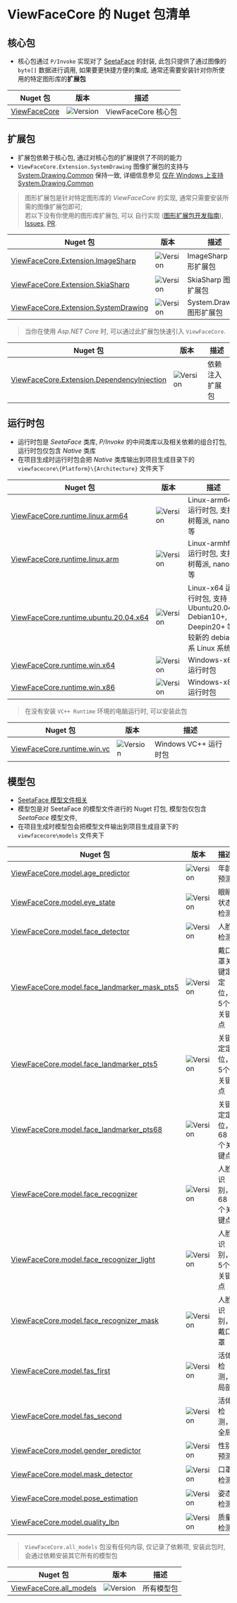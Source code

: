 # ViewFaceCore 的 Nuget 包清单

## 核心包

- 核心包通过 `P/Invoke` 实现对了 [SeetaFace](https://github.com/SeetaFace6Open/index) 的封装, 此包只提供了通过图像的 `byte[]` 数据进行调用, 如果要更快捷方便的集成, 通常还需要安装针对你所使用的特定图形库的**扩展包** 

| **Nuget 包**                                                | **版本**                                                                                                | **描述**            |
|-------------------------------------------------------------|---------------------------------------------------------------------------------------------------------|---------------------|
| [ViewFaceCore](https://www.nuget.org/packages/ViewFaceCore) | ![Version](https://img.shields.io/nuget/v/ViewFaceCore.svg?color=%233F48CC&label=%20&style=flat-square) | ViewFaceCore 核心包 |


## 扩展包

- 扩展包依赖于核心包, 通过对核心包的扩展提供了不同的能力
- `ViewFaceCore.Extension.SystemDrawing` 图像扩展包的支持与 [System.Drawing.Common](https://www.nuget.org/packages/System.Drawing.Common/) 保持一致, 详细信息参见 [仅在 Windows 上支持 System.Drawing.Common](https://learn.microsoft.com/zh-cn/dotnet/core/compatibility/core-libraries/6.0/system-drawing-common-windows-only)

> 图形扩展包是针对特定图形库的 *ViewFaceCore* 的实现, 通常只需要安装所需的图像扩展包即可;  
> 若以下没有你使用的图形库扩展包, 可以 自行实现 ([图形扩展包开发指南](\ExtensionPackage_Guide.md)), [Issues](https://github.com/ViewFaceCore/ViewFaceCore/issues), [PR](https://github.com/ViewFaceCore/ViewFaceCore/pulls).  

| **Nuget 包**                                                                                                | **版本**                                                                                                                        | **描述**                  |
|-------------------------------------------------------------------------------------------------------------|---------------------------------------------------------------------------------------------------------------------------------|---------------------------|
| [ViewFaceCore.Extension.ImageSharp](https://www.nuget.org/packages/ViewFaceCore.Extension.ImageSharp)       | ![Version](https://img.shields.io/nuget/v/ViewFaceCore.Extension.ImageSharp.svg?color=%233F48CC&label=%20&style=flat-square)    | ImageSharp 图形扩展包     |
| [ViewFaceCore.Extension.SkiaSharp](https://www.nuget.org/packages/ViewFaceCore.Extension.SkiaSharp)         | ![Version](https://img.shields.io/nuget/v/ViewFaceCore.Extension.SkiaSharp.svg?color=%233F48CC&label=%20&style=flat-square)     | SkiaSharp 图形扩展包      |
| [ViewFaceCore.Extension.SystemDrawing](https://www.nuget.org/packages/ViewFaceCore.Extension.SystemDrawing) | ![Version](https://img.shields.io/nuget/v/ViewFaceCore.Extension.SystemDrawing.svg?color=%233F48CC&label=%20&style=flat-square) | System.Drawing 图形扩展包 |

> 当你在使用 *Asp.NET Core* 时, 可以通过此扩展包快速引入 `ViewFaceCore`.  

| **Nuget 包**                                                                                                            | **版本**                                                                                                                              | **描述**       |
|-------------------------------------------------------------------------------------------------------------------------|---------------------------------------------------------------------------------------------------------------------------------------|----------------|
| [ViewFaceCore.Extension.DependencyInjection](https://www.nuget.org/packages/ViewFaceCore.Extension.DependencyInjection) | ![Version](https://img.shields.io/nuget/v/ViewFaceCore.Extension.DependencyInjection.svg?color=%233F48CC&label=%20&style=flat-square) | 依赖注入扩展包 |


## 运行时包

- 运行时包是 *SeetaFace* 类库, *P/Invoke* 的中间类库以及相关依赖的组合打包, 运行时包仅包含 *Native* 类库
- 在项目生成时运行时包会把 *Native* 类库输出到项目生成目录下的 `viewfacecore\{Platform}\{Architecture}` 文件夹下

| **Nuget 包**                                                                                                  | **版本**                                                                                                                         | **描述**                                                                                  |
|---------------------------------------------------------------------------------------------------------------|----------------------------------------------------------------------------------------------------------------------------------|-------------------------------------------------------------------------------------------|
| [ViewFaceCore.runtime.linux.arm64](https://www.nuget.org/packages/ViewFaceCore.runtime.linux.arm64)           | ![Version](https://img.shields.io/nuget/v/ViewFaceCore.runtime.linux.arm64.svg?color=%233F48CC&label=%20&style=flat-square)      | Linux-arm64 运行时包, 支持树莓派, nanopi 等                                               |
| [ViewFaceCore.runtime.linux.arm](https://www.nuget.org/packages/ViewFaceCore.runtime.linux.arm)               | ![Version](https://img.shields.io/nuget/v/ViewFaceCore.runtime.linux.arm.svg?color=%233F48CC&label=%20&style=flat-square)        | Linux-armhf 运行时包, 支持树莓派, nanopi 等                                               |
| [ViewFaceCore.runtime.ubuntu.20.04.x64](https://www.nuget.org/packages/ViewFaceCore.runtime.ubuntu.20.04.x64) | ![Version](https://img.shields.io/nuget/v/ViewFaceCore.runtime.ubuntu.20.04.x64.svg?color=%233F48CC&label=%20&style=flat-square) | Linux-x64 运行时包, 支持 Ubuntu20.04+, Debian10+, Deepin20+ 等较新的 debian 系 Linux 系统 |
| [ViewFaceCore.runtime.win.x64](https://www.nuget.org/packages/ViewFaceCore.runtime.win.x64)                   | ![Version](https://img.shields.io/nuget/v/ViewFaceCore.runtime.win.x64.svg?color=%233F48CC&label=%20&style=flat-square)          | Windows-x64 运行时包                                                                      |
| [ViewFaceCore.runtime.win.x86](https://www.nuget.org/packages/ViewFaceCore.runtime.win.x86)                   | ![Version](https://img.shields.io/nuget/v/ViewFaceCore.runtime.win.x86.svg?color=%233F48CC&label=%20&style=flat-square)          | Windows-x86 运行时包                                                                      |

> 在没有安装 `VC++ Runtime` 环境的电脑运行时, 可以安装此包  

| **Nuget 包**                                                                              | **版本**                                                                                                                | **描述**              |
|-------------------------------------------------------------------------------------------|-------------------------------------------------------------------------------------------------------------------------|-----------------------|
| [ViewFaceCore.runtime.win.vc](https://www.nuget.org/packages/ViewFaceCore.runtime.win.vc) | ![Version](https://img.shields.io/nuget/v/ViewFaceCore.runtime.win.x86.svg?color=%233F48CC&label=%20&style=flat-square) | Windows VC++ 运行时包 |


## 模型包

- [SeetaFace 模型文件相关](https://github.com/SeetaFace6Open/index#%E7%99%BE%E5%BA%A6%E7%BD%91%E7%9B%98)
- 模型包是对 SeetaFace 的模型文件进行的 Nuget 打包, 模型包仅包含 *SeetaFace* 模型文件, 
- 在项目生成时模型包会把模型文件输出到项目生成目录下的 `viewfacecore\models` 文件夹下

| **Nuget 包**                                                                                                                | **版本**                                                                                                                                | **描述**                    |
|-----------------------------------------------------------------------------------------------------------------------------|-----------------------------------------------------------------------------------------------------------------------------------------|-----------------------------|
| [ViewFaceCore.model.age_predictor](https://www.nuget.org/packages/ViewFaceCore.model.age_predictor)                         | ![Version](https://img.shields.io/nuget/v/ViewFaceCore.model.age_predictor.svg?color=%233F48CC&label=%20&style=flat-square)             | 年龄预测                    |
| [ViewFaceCore.model.eye_state](https://www.nuget.org/packages/ViewFaceCore.model.eye_state)                                 | ![Version](https://img.shields.io/nuget/v/ViewFaceCore.model.eye_state.svg?color=%233F48CC&label=%20&style=flat-square)                 | 眼睛状态检测                |
| [ViewFaceCore.model.face_detector](https://www.nuget.org/packages/ViewFaceCore.model.face_detector)                         | ![Version](https://img.shields.io/nuget/v/ViewFaceCore.model.face_detector.svg?color=%233F48CC&label=%20&style=flat-square)             | 人脸检测                    |
| [ViewFaceCore.model.face_landmarker_mask_pts5](https://www.nuget.org/packages/ViewFaceCore.model.face_landmarker_mask_pts5) | ![Version](https://img.shields.io/nuget/v/ViewFaceCore.model.face_landmarker_mask_pts5.svg?color=%233F48CC&label=%20&style=flat-square) | 戴口罩关键定定位，5个关键点 |
| [ViewFaceCore.model.face_landmarker_pts5](https://www.nuget.org/packages/ViewFaceCore.model.face_landmarker_pts5)           | ![Version](https://img.shields.io/nuget/v/ViewFaceCore.model.face_landmarker_pts5.svg?color=%233F48CC&label=%20&style=flat-square)      | 关键定定位，5个关键点       |
| [ViewFaceCore.model.face_landmarker_pts68](https://www.nuget.org/packages/ViewFaceCore.model.face_landmarker_pts68)         | ![Version](https://img.shields.io/nuget/v/ViewFaceCore.model.face_landmarker_pts68.svg?color=%233F48CC&label=%20&style=flat-square)     | 关键定定位，68个关键点      |
| [ViewFaceCore.model.face_recognizer](https://www.nuget.org/packages/ViewFaceCore.model.face_recognizer)                     | ![Version](https://img.shields.io/nuget/v/ViewFaceCore.model.face_recognizer.svg?color=%233F48CC&label=%20&style=flat-square)           | 人脸识别，68个关键点        |
| [ViewFaceCore.model.face_recognizer_light](https://www.nuget.org/packages/ViewFaceCore.model.face_recognizer_light)         | ![Version](https://img.shields.io/nuget/v/ViewFaceCore.model.face_recognizer_light.svg?color=%233F48CC&label=%20&style=flat-square)     | 人脸识别，5个关键点         |
| [ViewFaceCore.model.face_recognizer_mask](https://www.nuget.org/packages/ViewFaceCore.model.face_recognizer_mask)           | ![Version](https://img.shields.io/nuget/v/ViewFaceCore.model.face_recognizer_mask.svg?color=%233F48CC&label=%20&style=flat-square)      | 人脸识别，戴口罩            |
| [ViewFaceCore.model.fas_first](https://www.nuget.org/packages/ViewFaceCore.model.fas_first)                                 | ![Version](https://img.shields.io/nuget/v/ViewFaceCore.model.fas_first.svg?color=%233F48CC&label=%20&style=flat-square)                 | 活体检测，局部              |
| [ViewFaceCore.model.fas_second](https://www.nuget.org/packages/ViewFaceCore.model.fas_second)                               | ![Version](https://img.shields.io/nuget/v/ViewFaceCore.model.fas_second.svg?color=%233F48CC&label=%20&style=flat-square)                | 活体检测，全局              |
| [ViewFaceCore.model.gender_predictor](https://www.nuget.org/packages/ViewFaceCore.model.gender_predictor)                   | ![Version](https://img.shields.io/nuget/v/ViewFaceCore.model.gender_predictor.svg?color=%233F48CC&label=%20&style=flat-square)          | 性别预测                    |
| [ViewFaceCore.model.mask_detector](https://www.nuget.org/packages/ViewFaceCore.model.mask_detector)                         | ![Version](https://img.shields.io/nuget/v/ViewFaceCore.model.mask_detector.svg?color=%233F48CC&label=%20&style=flat-square)             | 口罩检测                    |
| [ViewFaceCore.model.pose_estimation](https://www.nuget.org/packages/ViewFaceCore.model.pose_estimation)                     | ![Version](https://img.shields.io/nuget/v/ViewFaceCore.model.pose_estimation.svg?color=%233F48CC&label=%20&style=flat-square)           | 姿态检测                    |
| [ViewFaceCore.model.quality_lbn](https://www.nuget.org/packages/ViewFaceCore.model.quality_lbn)                             | ![Version](https://img.shields.io/nuget/v/ViewFaceCore.model.quality_lbn.svg?color=%233F48CC&label=%20&style=flat-square)               | 质量检测                    |

> `ViewFaceCore.all_models` 包没有任何内容, 仅记录了依赖项, 安装此包时, 会通过依赖安装其它所有的模型包  

| **Nuget 包**                                                                      | **版本**                                                                                                           | **描述**   |
|-----------------------------------------------------------------------------------|--------------------------------------------------------------------------------------------------------------------|------------|
| [ViewFaceCore.all_models](https://www.nuget.org/packages/ViewFaceCore.all_models) | ![Version](https://img.shields.io/nuget/v/ViewFaceCore.all_models.svg?color=%233F48CC&label=%20&style=flat-square) | 所有模型包 |
